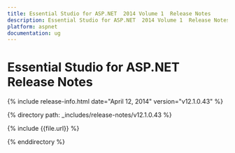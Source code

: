 ```yaml
---
title: Essential Studio for ASP.NET  2014 Volume 1  Release Notes  
description: Essential Studio for ASP.NET  2014 Volume 1  Release Notes  
platform: aspnet
documentation: ug
---
```


# Essential Studio for ASP.NET  Release Notes  

{% include release-info.html date="April 12, 2014"  version="v12.1.0.43" %} 


{% directory path: _includes/release-notes/v12.1.0.43 %}

{% include {{file.url}} %}

{% enddirectory %}